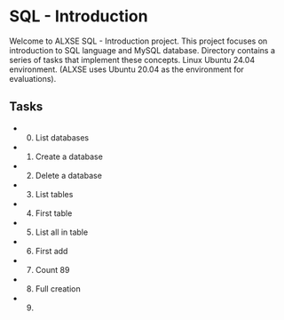 # SQL - Introduction

Welcome to ALXSE SQL - Introduction project. This project focuses on introduction to SQL language and MySQL database. Directory contains a series of tasks that implement these concepts. Linux Ubuntu 24.04 environment. (ALXSE uses Ubuntu 20.04 as the environment for evaluations).


## Tasks

- 0. List databases
- 1. Create a database
- 2. Delete a database
- 3. List tables
- 4. First table
- 5. List all in table
- 6. First add
- 7. Count 89
- 8. Full creation
- 9. 
